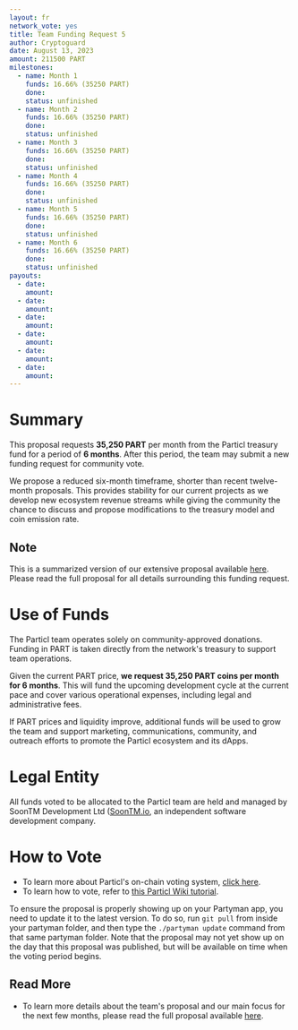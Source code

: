```yaml
---
layout: fr
network_vote: yes
title: Team Funding Request 5
author: Cryptoguard
date: August 13, 2023
amount: 211500 PART
milestones:
  - name: Month 1
    funds: 16.66% (35250 PART)
    done:
    status: unfinished
  - name: Month 2
    funds: 16.66% (35250 PART)
    done:
    status: unfinished
  - name: Month 3
    funds: 16.66% (35250 PART)
    done:
    status: unfinished
  - name: Month 4
    funds: 16.66% (35250 PART)
    done:
    status: unfinished
  - name: Month 5
    funds: 16.66% (35250 PART)
    done:
    status: unfinished
  - name: Month 6
    funds: 16.66% (35250 PART)
    done:
    status: unfinished
payouts:
  - date:
    amount:
  - date:
    amount:
  - date:
    amount:
  - date:
    amount:
  - date:
    amount:
  - date:
    amount:
---
```

# Summary

This proposal requests **35,250 PART** per month from the Particl treasury fund for a period of **6 months**. After this period, the team may submit a new funding request for community vote.

We propose a reduced six-month timeframe, shorter than recent twelve-month proposals. This provides stability for our current projects as we develop new ecosystem revenue streams while giving the community the chance to discuss and propose modifications to the treasury model and coin emission rate.


## Note

This is a summarized version of our extensive proposal available [here](https://particl.news/particl-team-funding-request-5/). Please read the full proposal for all details surrounding this funding request.

# Use of Funds

The Particl team operates solely on community-approved donations. Funding in PART is taken directly from the network's treasury to support team operations.

Given the current PART price, **we request 35,250 PART coins per month for 6 months**. This will fund the upcoming development cycle at the current pace and cover various operational expenses, including legal and administrative fees.

If PART prices and liquidity improve, additional funds will be used to grow the team and support marketing, communications, community, and outreach efforts to promote the Particl ecosystem and its dApps.

# Legal Entity

All funds voted to be allocated to the Particl team are held and managed by SoonTM Development Ltd ([SoonTM.io](https://soontm.io), an independent software development company.

# How to Vote

* To learn more about Particl's on-chain voting system, [click here](https://academy.particl.io/en/latest/particl-blockchain/blockchain_dao.html).
* To learn how to vote, refer to [this Particl Wiki tutorial](https://academy.particl.io/en/latest/part-guides/partguides_voting.html).

To ensure the proposal is properly showing up on your Partyman app, you need to update it to the latest version. To do so, run `git pull` from inside your partyman folder, and then type the `./partyman update` command from that same partyman folder. Note that the proposal may not yet show up on the day that this proposal was published, but will be available on time when the voting period begins.

## Read More

* To learn more details about the team's proposal and our main focus for the next few months, please read the full proposal available [here](https://particl.news/particl-team-funding-request-5/).
